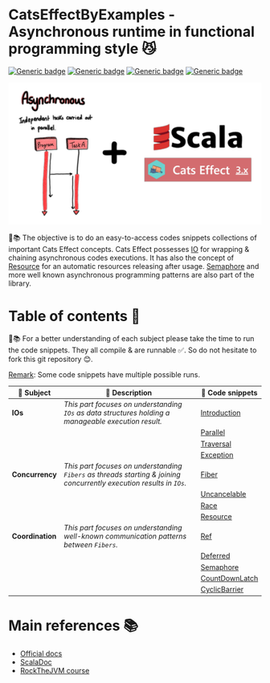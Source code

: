 # CatsEffectByExamples - Asynchronous runtime in functional programming style 😼

[![Generic badge](https://img.shields.io/badge/Scala-2.12.16-darkred.svg?style=plastic)](https://www.scala-lang.org/)
[![Generic badge](https://img.shields.io/badge/CatsEffect3-3.3.14-red.svg?style=plastic)](https://typelevel.org/cats-effect/)
[![Generic badge](https://img.shields.io/badge/SBT-1.6.2-blue.svg?style=plastic)](https://www.scala-sbt.org/)
[![Generic badge](https://img.shields.io/badge/OpenJDK-11-white.svg?style=plastic)](https://adoptium.net/)

![img.png](docs/front-img.jpg)

👾📚 The objective is to do an easy-to-access codes snippets collections of important Cats Effect concepts.
Cats Effect possesses [IO](https://typelevel.org/cats-effect/api/3.x/cats/effect/IO.html)
for wrapping & chaining asynchronous codes executions.
It has also the concept of [Resource](https://typelevel.org/cats-effect/api/3.x/cats/effect/kernel/Resource.html)
for an automatic resources releasing after usage.
[Semaphore](https://typelevel.org/cats-effect/api/3.x/cats/effect/std/Semaphore.html) and more well known asynchronous
programming patterns are also part of the library.


# Table of contents 📃

🔎📚 For a better understanding of each subject please take the time to run the code snippets.
They all compile & are runnable ✅. So do not hesitate to fork this git repository 😊.

<ins>Remark</ins>: Some code snippets have multiple possible runs.

| 🔎 Subject       | 📃 Description                                                                                                       | 👾 Code snippets                                                         |
|------------------|----------------------------------------------------------------------------------------------------------------------|--------------------------------------------------------------------------|
| **IOs**          | *This part focuses on understanding `IOs` as data structures holding a manageable execution result.*                 | [Introduction](src/main/scala/_0_io/_A_Introduction.scala)               |
|                  |                                                                                                                      | [Parallel](src/main/scala/_0_io/_B_Parallel.scala)                       |
|                  |                                                                                                                      | [Traversal](src/main/scala/_0_io/_C_Traversal.scala)                     |
|                  |                                                                                                                      | [Exception](src/main/scala/_0_io/_D_Exception.scala)                     |
| **Concurrency**  | *This part focuses on understanding `Fibers` as threads starting & joining concurrently execution results in `IOs`.* | [Fiber](src/main/scala/_1_concurrency/_A_Fiber.scala)                    |
|                  |                                                                                                                      | [Uncancelable](src/main/scala/_1_concurrency/_B_Uncancelable.scala)      |
|                  |                                                                                                                      | [Race](src/main/scala/_1_concurrency/_C_Race.scala)                      |
|                  |                                                                                                                      | [Resource](src/main/scala/_1_concurrency/_D_Resource.scala)              |
| **Coordination** | *This part focuses on understanding well-known communication patterns between `Fibers`.*                             | [Ref](src/main/scala/_2_coordination/_A_Ref.scala)                       |
|                  |                                                                                                                      | [Deferred](src/main/scala/_2_coordination/_B_Deferred.scala)             |
|                  |                                                                                                                      | [Semaphore](src/main/scala/_2_coordination/_C_Semaphore.scala)           |
|                  |                                                                                                                      | [CountDownLatch](src/main/scala/_2_coordination/_D_CountDownLatch.scala) |
|                  |                                                                                                                      | [CyclicBarrier](src/main/scala/_2_coordination/_E_CyclicBarrier.scala)   |


# Main references 📚

- [Official docs](https://typelevel.org/cats-effect/docs/getting-started)
- [ScalaDoc](https://typelevel.org/cats-effect/api/3.x/index.html)
- [RockTheJVM course](https://rockthejvm.com/p/cats-effect)